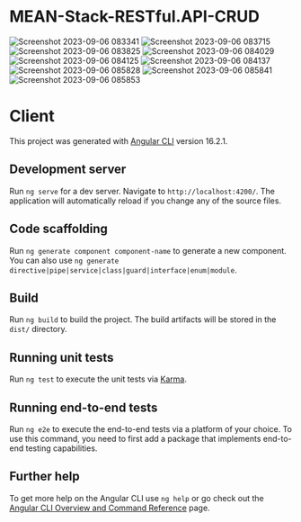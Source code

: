 # MEAN-Stack-RESTful.API-CRUD
![Screenshot 2023-09-06 083341](https://github.com/bestcoolestp/MEAN-Stack-RESTful.API-CRUD/assets/108534975/a0af8369-4aea-4cf1-b875-64edf3f28544)
![Screenshot 2023-09-06 083715](https://github.com/bestcoolestp/MEAN-Stack-RESTful.API-CRUD/assets/108534975/8eefedd8-4387-489a-af34-a18a5be11109)
![Screenshot 2023-09-06 083825](https://github.com/bestcoolestp/MEAN-Stack-RESTful.API-CRUD/assets/108534975/783ea140-14d4-461a-83ff-3a64d65beeb2)
![Screenshot 2023-09-06 084029](https://github.com/bestcoolestp/MEAN-Stack-RESTful.API-CRUD/assets/108534975/eed063ba-aae5-4595-bc4c-ea741a368180)
![Screenshot 2023-09-06 084125](https://github.com/bestcoolestp/MEAN-Stack-RESTful.API-CRUD/assets/108534975/61669312-174d-4e85-a8e6-0266d89e228e)
![Screenshot 2023-09-06 084137](https://github.com/bestcoolestp/MEAN-Stack-RESTful.API-CRUD/assets/108534975/d237758d-653b-4343-886d-543ee70f847a)
![Screenshot 2023-09-06 085828](https://github.com/bestcoolestp/MEAN-Stack-RESTful.API-CRUD/assets/108534975/7deceaca-6954-428a-a8cb-db7333b1e880)
![Screenshot 2023-09-06 085841](https://github.com/bestcoolestp/MEAN-Stack-RESTful.API-CRUD/assets/108534975/f1e11060-699d-42f4-852e-16a953af61ba)
![Screenshot 2023-09-06 085853](https://github.com/bestcoolestp/MEAN-Stack-RESTful.API-CRUD/assets/108534975/c080779b-8a40-4d14-aa43-a2f40bbbd63c)

# Client

This project was generated with [Angular CLI](https://github.com/angular/angular-cli) version 16.2.1.

## Development server

Run `ng serve` for a dev server. Navigate to `http://localhost:4200/`. The application will automatically reload if you change any of the source files.

## Code scaffolding

Run `ng generate component component-name` to generate a new component. You can also use `ng generate directive|pipe|service|class|guard|interface|enum|module`.

## Build

Run `ng build` to build the project. The build artifacts will be stored in the `dist/` directory.

## Running unit tests

Run `ng test` to execute the unit tests via [Karma](https://karma-runner.github.io).

## Running end-to-end tests

Run `ng e2e` to execute the end-to-end tests via a platform of your choice. To use this command, you need to first add a package that implements end-to-end testing capabilities.

## Further help

To get more help on the Angular CLI use `ng help` or go check out the [Angular CLI Overview and Command Reference](https://angular.io/cli) page.
